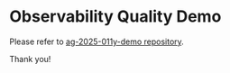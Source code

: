 # Observability Quality Demo

Please refer to [ag-2025-011y-demo repository](https://github.com/evanniedojadlo/ag-2025-011y-demo).

Thank you!